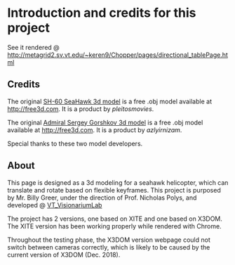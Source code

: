# Introduction and credits for this project


See it rendered @ http://metagrid2.sv.vt.edu/~keren9/Chopper/pages/directional_tablePage.html

## Credits

The original [SH-60 SeaHawk 3d model](https://free3d.com/3d-model/sh-60-seahawk-32184.html) is a free .obj model available at http://free3d.com. It is a product by *pleitosmovies*.

The original [Admiral Sergey Gorshkov 3d model](https://free3d.com/3d-model/admiral-sergey-gorshkov-56966.html) is a free .obj model available at http://free3d.com. It is a product by *azlyirnizam*.

Special thanks to these two model developers.

## About
This page is designed as a 3d modeling for a seahawk helicopter, which can translate and rotate based on flexible keyframes. 
This project is purposed by Mr. Billy Greer, under the direction of Prof. Nicholas Polys, and developed @ [VT_VisionariumLab](https://www.arc.vt.edu/visionarium/)

The project has 2 versions, one based on XITE and one based on X3DOM. The XITE version has been working properly while rendered with Chrome.

Throughout the testing phase, the X3DOM version webpage could not switch between cameras correctly, which is likely to be caused by the current version of X3DOM (Dec. 2018).
